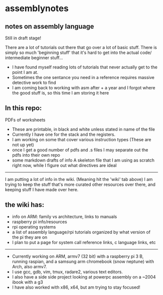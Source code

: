 # assemblynotes
## notes on assembly language
Still in draft stage!

There are a lot of tutorials out there that go over a lot of basic stuff. There is simply so much 'beginning stuff' that it's hard to get into the actual code/ intermediate beginner stuff...

* I have found myself reading lots of tutorials that never actually get to the point I am at.
* Sometimes the one sentance you need in a reference requires massive detective work to find
* I am coming back to working with asm after + a year and I forgot where the good stuff is, so this time I am storing it here

## In this repo: 
PDFs of worksheets
* These are printable, in black and white unless stated in name of the file
* Currently I have one for the stack and the registers. 
* I am working on some that cover various instruction types (These are not up yet)
* once I get a good number of pdfs and .s files I may separate out the pdfs into their own repo
* some markdown drafts of info
A skeleton file that I am using as scratch right now, while I figure out what directives are ideal 

*****
I am putting a lot of info in the wiki. (Meaning hit the 'wiki' tab above) I am trying to keep the stuff that's more curated other resources over there, and keeping stuff I have made over here. 
## the wiki has:
* info on ARM: family vs architecture, links to manuals
* raspberry pi info/resources 
* rpi operating systems
* a list of assembly language/rpi tutorials organized by what version of the pi they are on
* I plan to put a page for system call reference links, c language links, etc


****
* Currently working on ARM, armv7 (32 bit) with a raspberry pi 3 B, running raspian, and a samsung arm chromebook (snow neptune) with Arch, also armv7.
* I use gcc, gdb, vim, tmux, radare2, various text editors. 
* I also have a side side project looking at powerpc assembly on a ~2004 ibook with a g3
* I have also worked with x86, x64, but am trying to stay focused!


